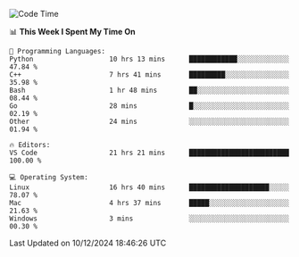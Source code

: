 
<!--START_SECTION:waka-->
![Code Time](http://img.shields.io/badge/Code%20Time-2%2C872%20hrs%2017%20mins-blue)

📊 **This Week I Spent My Time On** 

```text
💬 Programming Languages: 
Python                   10 hrs 13 mins      ████████████░░░░░░░░░░░░░   47.84 % 
C++                      7 hrs 41 mins       █████████░░░░░░░░░░░░░░░░   35.98 % 
Bash                     1 hr 48 mins        ██░░░░░░░░░░░░░░░░░░░░░░░   08.44 % 
Go                       28 mins             █░░░░░░░░░░░░░░░░░░░░░░░░   02.19 % 
Other                    24 mins             ░░░░░░░░░░░░░░░░░░░░░░░░░   01.94 % 

🔥 Editors: 
VS Code                  21 hrs 21 mins      █████████████████████████   100.00 % 

💻 Operating System: 
Linux                    16 hrs 40 mins      ████████████████████░░░░░   78.07 % 
Mac                      4 hrs 37 mins       █████░░░░░░░░░░░░░░░░░░░░   21.63 % 
Windows                  3 mins              ░░░░░░░░░░░░░░░░░░░░░░░░░   00.30 % 
```


 Last Updated on 10/12/2024 18:46:26 UTC
<!--END_SECTION:waka-->

